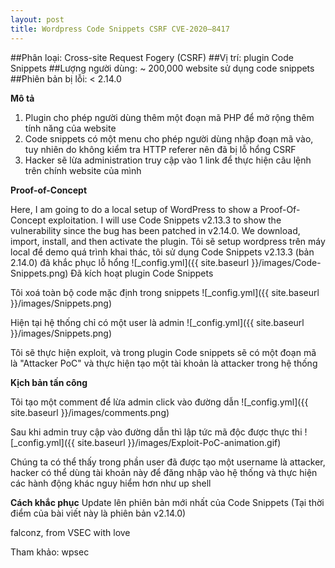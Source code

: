 ```yaml
---
layout: post
title: Wordpress Code Snippets CSRF CVE-2020–8417
---
```


##Phân loại: Cross-site Request Fogery (CSRF)
##Vị trí: plugin Code Snippets
##Lượng người dùng: ~ 200,000 website sử dụng code snippets
##Phiên bản bị lỗi: < 2.14.0

**Mô tả**
1. Plugin cho phép người dùng thêm một đoạn mã PHP để mở rộng thêm tính năng của website
2. Code snippets có một menu cho phép người dùng nhập đoạn mã vào, tuy nhiên do không kiểm tra HTTP referer nên đã bị lỗ hổng CSRF
3. Hacker sẽ lừa administration truy cập vào 1 link để thực hiện câu lệnh trên chính website của mình

**Proof-of-Concept**

Here, I am going to do a local setup of WordPress to show a Proof-Of-Concept exploitation. I will use Code Snippets v2.13.3 to show the vulnerability since the bug has been patched in v2.14.0.
We download, import, install, and then activate the plugin.
Tôi sẽ setup wordpress trên máy local để demo quá trình khai thác, tôi sử dụng Code Snippets v2.13.3 (bản 2.14.0) đã khắc phục lỗ hổng
![_config.yml]({{ site.baseurl }}/images/Code-Snippets.png)
Đã kích hoạt plugin Code Snippets

Tôi xoá toàn bộ code mặc định trong snippets
![_config.yml]({{ site.baseurl }}/images/Snippets.png)

Hiện tại hệ thống chỉ có một user là admin
![_config.yml]({{ site.baseurl }}/images/Snippets.png)

Tôi sẽ thực hiện exploit, và trong plugin Code snippets sẽ có một đoạn mã là "Attacker PoC" và thực hiện tạo một tài khoản là attacker trong hệ thống

**Kịch bản tấn công**

Tôi tạo một comment để lừa admin click vào đường dẫn
![_config.yml]({{ site.baseurl }}/images/comments.png)

Sau khi admin truy cập vào đường dẫn thì lập tức mã độc được thực thi
![_config.yml]({{ site.baseurl }}/images/Exploit-PoC-animation.gif)

Chúng ta có thể thấy trong phần user đã được tạo một username là attacker, hacker có thể dùng tài khoản này để đăng nhập vào hệ thống và thực hiện các hành động khác nguy hiểm hơn như up shell

**Cách khắc phục**
Update lên phiên bản mới nhất của Code Snippets (Tại thời điểm của bài viết này là phiên bản v2.14.0)


falconz, from VSEC with love

Tham khảo: wpsec